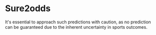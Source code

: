 # Sure2odds
It's essential to approach such predictions with caution, as no prediction can be guaranteed due to the inherent uncertainty in sports outcomes.
